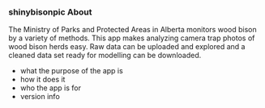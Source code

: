 ### shinybisonpic About

The Ministry of Parks and Protected Areas in Alberta monitors wood bison by a variety of methods.
This app makes analyzing camera trap photos of wood bison herds easy. Raw data can be uploaded and explored and a cleaned data set ready for modelling can be downloaded. 

- what the purpose of the app is
- how it does it
- who the app is for
- version info
